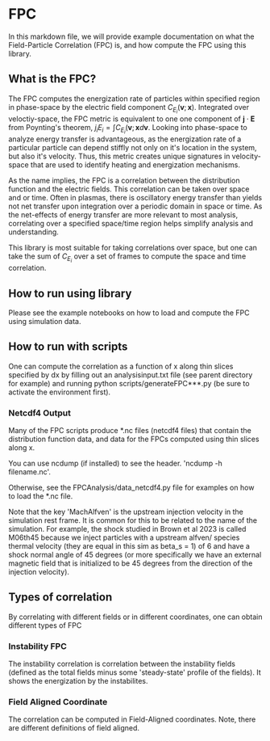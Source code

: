 # FPC

In this markdown file, we will provide example documentation on what the Field-Particle Correlation (FPC) is, and how compute the FPC using this library.

## What is the FPC?

The FPC computes the energization rate of particles within specified region in phase-space by the electric field component $C_{E_i}(\mathbf{v};\mathbf{x})$. Integrated over veloctiy-space, the FPC metric is equivalent to one one component of $\mathbf{j} \cdot \mathbf{E}$ from Poynting's theorem, $j_i E_i = \int C_{E_i}(\mathbf{v};\mathbf{x} d\mathbf{v}$. Looking into phase-space to analyze energy transfer is advantageous, as the energization rate of a particular particle can depend stiffly not only on it's location in the system, but also it's velocity. Thus, this metric creates unique signatures in velocity-space that are used to identify heating and energization mechanisms.

As the name implies, the FPC is a correlation between the distribution function and the electric fields. This correlation can be taken over space and or time. Often in plasmas, there is oscillatory energy transfer than yields not net transfer upon integration over a periodic domain in space or time. As the net-effects of energy transfer are more relevant to most analysis, correlating over a specified space/time region helps simplify analysis and understanding.

This library is most suitable for taking correlations over space, but one can take the sum of $C_{E_i}$ over a set of frames to compute the space and time correlation.

## How to run using library

Please see the example notebooks on how to load and compute the FPC using simulation data.

## How to run with scripts

One can compute the correlation as a function of x along thin slices specified by dx by filling out an analysisinput.txt file (see parent directory for example) and running python scripts/generateFPC***.py (be sure to activate the environment first).

### Netcdf4 Output

Many of the FPC scripts produce *.nc files (netcdf4 files) that  contain the distribution function data, and data for the FPCs computed using thin slices along x.

You can use ncdump (if installed) to see the header. 'ncdump -h filename.nc'.

Otherwise, see the FPCAnalysis/data_netcdf4.py file for examples on how to load the *.nc file.

Note that the key 'MachAlfven' is the upstream injection velocity in the simulation rest frame. It is common for this to be related to the name of the simulation. For example, the shock studied in Brown et al 2023 is called M06th45 because we inject particles with a upstream alfven/ species thermal velocity (they are equal in this sim as beta_s = 1) of 6 and have a shock normal angle of 45 degrees (or more specifically we have an external magnetic field that is initialized to be 45 degrees from the direction of the injection velocity).

## Types of correlation

By correlating with different fields or in different coordinates, one can obtain different types of FPC

### Instability FPC

The instability correlation is correlation between the instability fields (defined as the total fields minus some 'steady-state' profile of the fields). It shows the energization by the instabilites.

### Field Aligned Coordinate

The correlation can be computed in Field-Aligned coordinates. Note, there are different definitions of field aligned.




